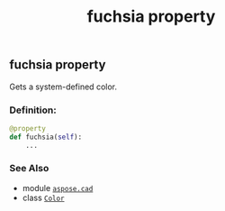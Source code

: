 ﻿---
title: fuchsia property
second_title: Aspose.CAD for Python via .NET API References
description: 
type: docs
weight: 620
url: /python-net/aspose.cad/color/fuchsia/
is_root: false
---

## fuchsia property


Gets a system-defined color.
### Definition:
```python
@property
def fuchsia(self):
    ...
```

### See Also
* module [`aspose.cad`](../../)
* class [`Color`](/cad/python-net/aspose.cad/color)
